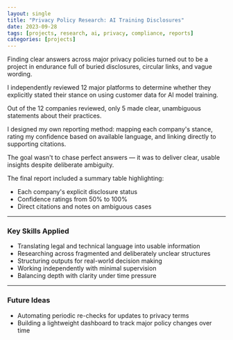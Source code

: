 ```yaml
---
layout: single
title: "Privacy Policy Research: AI Training Disclosures"
date: 2023-09-28
tags: [projects, research, ai, privacy, compliance, reports]
categories: [projects]
---
```


Finding clear answers across major privacy policies turned out to be a project in endurance full of buried disclosures, circular links, and vague wording.

I independently reviewed 12 major platforms to determine whether they explicitly stated their stance on using customer data for AI model training.  

Out of the 12 companies reviewed, only 5 made clear, unambiguous statements about their practices.

I designed my own reporting method: mapping each company's stance, rating my confidence based on available language, and linking directly to supporting citations.  

The goal wasn't to chase perfect answers — it was to deliver clear, usable insights despite deliberate ambiguity.

The final report included a summary table highlighting:
- Each company's explicit disclosure status
- Confidence ratings from 50% to 100%
- Direct citations and notes on ambiguous cases

---

### Key Skills Applied
- Translating legal and technical language into usable information
- Researching across fragmented and deliberately unclear structures
- Structuring outputs for real-world decision making
- Working independently with minimal supervision
- Balancing depth with clarity under time pressure

---

### Future Ideas
- Automating periodic re-checks for updates to privacy terms
- Building a lightweight dashboard to track major policy changes over time
